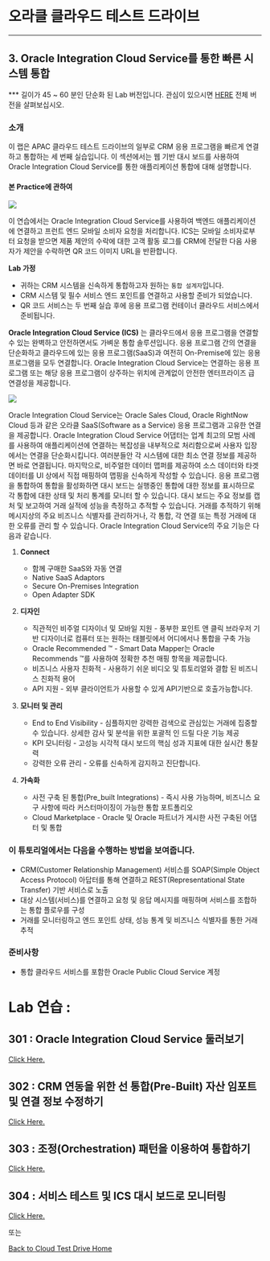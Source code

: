 # 오라클 클라우드 테스트 드라이브 #
-----
## 3. Oracle Integration Cloud Service를 통한 빠른 시스템 통합 ##


**\* 길이가 45 ~ 60 분인 단순화 된 Lab 버전입니다. 관심이 있으시면 [HERE](long/README.md) 전체 버전을 살펴보십시오.

### 소개 ###
이 랩은 APAC 클라우드 테스트 드라이브의 일부로 CRM 응용 프로그램을 빠르게 연결하고 통합하는 세 번째 실습입니다. 이 섹션에서는 웹 기반 대시 보드를 사용하여 Oracle Integration Cloud Service를 통한 애플리케이션 통합에 대해 설명합니다.

#### 본 Practice에 관하여

![](images/ics.scope.png)


이 연습에서는 Oracle Integration Cloud Service를 사용하여 백엔드 애플리케이션에 연결하고 프런트 엔드 모바일 소비자 요청을 처리합니다. ICS는 모바일 소비자로부터 요청을 받으면 제품 제안의 수락에 대한 고객 활동 로그를 CRM에 전달한 다음 사용자가 제안을 수락하면 QR 코드 이미지 URL을 반환합니다.

**Lab 가정**
+ 귀하는 CRM 시스템을 신속하게 통합하고자 원하는 `통합 설계자`입니다.
+ CRM 시스템 및 필수 서비스 엔드 포인트를 연결하고 사용할 준비가 되었습니다.
+ QR 코드 서비스는 두 번째 실습 후에 응용 프로그램 컨테이너 클라우드 서비스에서 준비됩니다.

**Oracle Integration Cloud Service (ICS)** 는 클라우드에서 응용 프로그램을 연결할 수 있는 완벽하고 안전하면서도 가벼운 통합 솔루션입니다. 응용 프로그램 간의 연결을 단순화하고 클라우드에 있는 응용 프로그램(SaaS)과 여전히 On-Premise에 있는 응용 프로그램을 모두 연결합니다. Oracle Integration Cloud Service는 연결하는 응용 프로그램 또는 해당 응용 프로그램이 상주하는 위치에 관계없이 안전한 엔터프라이즈 급 연결성을 제공합니다.

![](images/00.ics.png)


Oracle Integration Cloud Service는 Oracle Sales Cloud, Oracle RightNow Cloud 등과 같은 오라클 SaaS(Software as a Service) 응용 프로그램과 고유한 연결을 제공합니다. Oracle Integration Cloud Service 어댑터는 업계 최고의 모범 사례를 사용하여 애플리케이션에 연결하는 복잡성을 내부적으로 처리함으로써 사용자 입장에서는 연결을 단순화시킵니다. 여러분들안 각 시스템에 대한 최소 연결 정보를 제공하면 바로 연결됩니다. 마지막으로, 비주얼한 데이터 맵퍼를 제공하여 소스 데이터와 타겟 데이터를 UI 상에서 직접 매핑하여 맵핑을 신속하게 작성할 수 있습니다.
응용 프로그램을 통합하여 통합을 활성화하면 대시 보드는 실행중인 통합에 대한 정보를 표시하므로 각 통합에 대한 상태 및 처리 통계를 모니터 할 수 있습니다. 대시 보드는 주요 정보를 캡처 및 보고하여 거래 실적에 성능을 측정하고 추적할 수 있습니다. 거래를 추적하기 위해 메시지상의 주요 비즈니스 식별자를 관리하거나, 각 통합, 각 연결 또는 특정 거래에 대한 오류를 관리 할 수 ​​있습니다.
Oracle Integration Cloud Service의 주요 기능은 다음과 같습니다.

1. **Connect**
    - 함께 구매한 SaaS와 자동 연결
    - Native SaaS Adaptors
    - Secure On-Premises Integration
    - Open Adapter SDK
2. **디자인**
    - 직관적인 비주얼 디자이너 및 모바일 지원 - 풍부한 포인트 앤 클릭 브라우저 기반 디자이너로 컴퓨터 또는 원하는 태블릿에서 어디에서나 통합을 구축 가능
    - Oracle Recommended ™ - Smart Data Mapper는 Oracle Recommends ™를 사용하여 정확한 추천 매핑 항목을 제공합니다.
    - 비즈니스 사용자 친화적 - 사용하기 쉬운 비디오 및 튜토리얼와 결합 된 비즈니스 친화적 용어
    - API 지원 - 외부 클라이언트가 사용할 수 있게 API기반으로 호출가능합니다.

3. **모니터 및 관리**
    - End to End Visibility - 심플하지만 강력한 검색으로 관심있는 거래에 집중할 수 있습니다. 상세한 감사 및 분석을 위한 포괄적 인 드릴 다운 기능 제공
    - KPI 모니터링 - 고성능 시각적 대시 보드의 핵심 성과 지표에 대한 실시간 통찰력
    - 강력한 오류 관리 - 오류를 신속하게 감지하고 진단합니다.

4. **가속화**
    - 사전 구축 된 통합(Pre_built Integrations) - 즉시 사용 가능하며, 비즈니스 요구 사항에 따라 커스터마이징이 가능한 통합 포트폴리오
    - Cloud Marketplace - Oracle 및 Oracle 파트너가 게시한 사전 구축된 어댑터 및 통합

### 이 튜토리얼에서는 다음을 수행하는 방법을 보여줍니다. ###

+ CRM(Customer Relationship Management) 서비스를 SOAP(Simple Object Access Protocol) 아답터를 통해 연결하고 REST(Representational State Transfer) 기반 서비스로 노출
+ 대상 시스템(서비스)를 연결하고 요청 및 응답 메시지를 매핑하며 서비스를 조합하는 통합 플로우를 구성
+ 거래를 모니터링하고 엔드 포인트 상태, 성능 통계 및 비즈니스 식별자를 통한 거래 추적

### 준비사항 ###

+ 통합 클라우드 서비스를 포함한 Oracle Public Cloud Service 계정

# Lab 연습 : #

## 301 : Oracle Integration Cloud Service 둘러보기 ##

[Click Here.](301-IntegrationsLab.md)

## 302 : CRM 연동을 위한 선 통합(Pre-Built) 자산 임포트 및 연결 정보 수정하기 ##

[Click Here.](302-IntegrationsLab.md)

## 303 : 조정(Orchestration) 패턴을 이용하여 통합하기 ##

[Click Here.](303-IntegrationsLab.md)

## 304 : 서비스 테스트 및 ICS 대시 보드로 모니터링 ##

[Click Here.](304-IntegrationsLab.md)

또는

[Back to Cloud Test Drive Home](../README.md)
